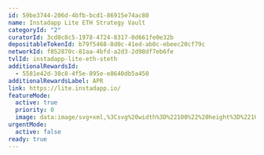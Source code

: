 ```yaml
---
id: 59be3744-206d-4bfb-bcd1-86915e74ac80
name: Instadapp Lite ETH Strategy Vault
categoryId: "2"
curatorId: 3cd8c8c5-1978-4724-8317-0d661fe0e32b
depositableTokenId: b79f5468-8d0c-41ed-ab0c-ebeec20cf79c
networkId: f852870c-81aa-4bfd-a2d3-2d98df7eb6fe
tvlId: instadapp-lite-eth-steth
additionalRewardsId:
  - 5581e42d-38c8-4f5e-895e-e8640db5a450
additionalRewardsLabel: APR
link: https://lite.instadapp.io/
featureMode:
  active: true
  priority: 0
  image: data:image/svg+xml,%3Csvg%20width%3D%22100%22%20height%3D%22100%22%20viewBox%3D%220%200%20100%20100%22%20fill%3D%22none%22%20xmlns%3D%22http%3A%2F%2Fwww.w3.org%2F2000%2Fsvg%22%3E%0A%3Cpath%20d%3D%22M80.895%2048.4123L57.0034%2062.3698C53.3696%2064.4915%2047.4616%2064.4915%2043.8045%2062.3698L19.7554%2048.4123C16.0983%2046.2885%2016.0791%2042.8493%2019.7129%2040.7256L43.6045%2026.768C47.2382%2024.6463%2053.1462%2024.6463%2056.8034%2026.768L80.8524%2040.7256C84.5096%2042.8493%2084.5287%2046.2885%2080.895%2048.4123Z%22%20fill%3D%22url(%23paint0_linear_19396_154981)%22%2F%3E%0A%3Cpath%20d%3D%22M83.5993%2044.7842C83.5972%2044.8308%2083.593%2044.8773%2083.5887%2044.9239C83.5845%2044.9641%2083.5781%2045.0043%2083.5738%2045.0445C83.5674%2045.091%2083.5611%2045.1376%2083.5526%2045.1841C83.5441%2045.2244%2083.5356%2045.2667%2083.5271%2045.3069C83.5164%2045.3513%2083.5058%2045.3979%2083.493%2045.4423C83.4824%2045.4825%2083.4696%2045.5248%2083.4569%2045.565C83.442%2045.6095%2083.4271%2045.6539%2083.4122%2045.7005C83.3974%2045.7407%2083.3825%2045.7809%2083.3676%2045.8211C83.3485%2045.8676%2083.3293%2045.9142%2083.3081%2045.9629C83.2911%2046.0031%2083.2719%2046.0412%2083.2528%2046.0793C83.2294%2046.1258%2083.206%2046.1724%2083.1805%2046.2189C83.1592%2046.257%2083.1401%2046.2951%2083.1167%2046.3311C83.0848%2046.3861%2083.0508%2046.4411%2083.0147%2046.4961C82.9934%2046.53%2082.9721%2046.5638%2082.9488%2046.5956C82.9062%2046.6548%2082.8616%2046.7162%2082.8169%2046.7755C82.7978%2046.8008%2082.7787%2046.8284%2082.7574%2046.8537C82.683%2046.949%2082.6001%2047.0421%2082.515%2047.1352C82.4938%2047.1585%2082.4704%2047.1817%2082.447%2047.205C82.379%2047.2749%2082.3088%2047.3447%2082.2344%2047.4145C82.2004%2047.4463%2082.1685%2047.478%2082.1323%2047.5076C82.0877%2047.5478%2082.0431%2047.5859%2081.9984%2047.624C81.9559%2047.66%2081.9134%2047.696%2081.8708%2047.7298C81.8241%2047.7679%2081.7752%2047.806%2081.7241%2047.8441C81.6795%2047.8779%2081.6327%2047.9139%2081.5859%2047.9478C81.5349%2047.9837%2081.4818%2048.0218%2081.4286%2048.0578C81.3797%2048.0917%2081.3308%2048.1255%2081.2798%2048.1594C81.2245%2048.1954%2081.1671%2048.2313%2081.1097%2048.2652C81.0374%2048.3096%2080.9673%2048.3541%2080.8928%2048.3964L80.8758%2054.2432L80.8928%2048.3985L57.017%2062.2082L56.9809%2091.5707L57.017%2062.2103C56.8767%2062.2907%2056.7342%2062.3669%2056.5875%2062.4431C56.545%2062.4642%2056.5025%2062.4854%2056.4621%2062.5065C56.3473%2062.5637%2056.2325%2062.6166%2056.1156%2062.6695C56.0773%2062.6864%2056.039%2062.7055%2055.9986%2062.7224C55.8455%2062.788%2055.6903%2062.8515%2055.533%2062.9107C55.5054%2062.9213%2055.4777%2062.9298%2055.4501%2062.9403C55.3162%2062.989%2055.1822%2063.0377%2055.044%2063.0821C54.9887%2063.1012%2054.9313%2063.1181%2054.8761%2063.1371C54.8016%2063.1604%2054.7251%2063.1837%2054.6486%2063.207C54.5848%2063.226%2054.521%2063.2451%2054.4551%2063.262C54.3786%2063.2832%2054.2999%2063.3043%2054.2234%2063.3234C54.1574%2063.3403%2054.0937%2063.3572%2054.0278%2063.372C53.9491%2063.3911%2053.8683%2063.4101%2053.7896%2063.4271C53.7237%2063.4419%2053.6599%2063.4567%2053.594%2063.4694C53.5132%2063.4863%2053.4303%2063.5011%2053.3495%2063.518C53.2879%2063.5307%2053.2262%2063.5413%2053.1624%2063.5519C52.9881%2063.5836%2052.8116%2063.6112%2052.6352%2063.6365C52.6097%2063.6408%2052.5841%2063.6429%2052.5608%2063.645C52.4056%2063.6662%2052.2525%2063.6831%2052.0951%2063.7C52.0356%2063.7064%2051.9761%2063.7127%2051.9187%2063.717C51.8188%2063.7254%2051.7188%2063.7339%2051.6168%2063.7424C51.5551%2063.7466%2051.4913%2063.7508%2051.4297%2063.755C51.3255%2063.7614%2051.2192%2063.7656%2051.115%2063.7699C51.0576%2063.772%2050.9981%2063.7762%2050.9407%2063.7762C50.8493%2063.7783%2050.7578%2063.7804%2050.6686%2063.7804C50.6048%2063.7804%2050.541%2063.7826%2050.4772%2063.7826C50.3794%2063.7826%2050.2837%2063.7826%2050.1859%2063.7804C50.1285%2063.7804%2050.0711%2063.7804%2050.0137%2063.7783C49.9244%2063.7762%2049.8351%2063.772%2049.7458%2063.7677C49.6842%2063.7656%2049.6225%2063.7635%2049.5609%2063.7593C49.4652%2063.755%2049.3695%2063.7466%2049.2738%2063.7402C49.2186%2063.736%2049.1633%2063.7339%2049.1101%2063.7297C48.9953%2063.7212%2048.8827%2063.7085%2048.7678%2063.6958C48.7317%2063.6916%2048.6956%2063.6894%2048.6615%2063.6852C48.5127%2063.6683%2048.3639%2063.6492%2048.2151%2063.6281C48.1917%2063.6238%2048.1683%2063.6217%2048.1449%2063.6175C48.0173%2063.5985%2047.8898%2063.5794%2047.7622%2063.5583C47.7091%2063.5498%2047.658%2063.5392%2047.6049%2063.5286C47.5092%2063.5117%2047.4114%2063.4927%2047.3157%2063.4736C47.2647%2063.463%2047.2158%2063.4524%2047.1669%2063.4419C47.0627%2063.4186%2046.9585%2063.3953%2046.8544%2063.372C46.797%2063.3572%2046.7396%2063.3424%2046.68%2063.3276C46.5865%2063.3043%2046.4908%2063.2789%2046.3973%2063.2535C46.3441%2063.2387%2046.291%2063.2239%2046.2378%2063.2091C46.089%2063.1668%2045.9423%2063.1202%2045.7977%2063.0737C45.7722%2063.0652%2045.7446%2063.0567%2045.719%2063.0483C45.5511%2062.9911%2045.3874%2062.9319%2045.2258%2062.8684C45.1918%2062.8557%2045.1578%2062.8409%2045.1237%2062.8282C44.9133%2062.7436%2044.707%2062.6547%2044.5051%2062.5595C44.4859%2062.551%2044.4647%2062.5404%2044.4455%2062.5298C44.235%2062.4283%2044.0309%2062.3224%2043.8332%2062.2082L19.7979%2048.3964C17.9589%2047.3405%2017.0404%2045.9523%2017.0447%2044.5684L17%2076.7834C16.9958%2078.1673%2017.9142%2079.5555%2019.7533%2080.6114L19.7916%2050.1908L19.7533%2080.6136L43.7864%2094.4232C43.9842%2094.5375%2044.1904%2094.6433%2044.3988%2094.7449C44.4179%2094.7555%2044.4391%2094.7639%2044.4583%2094.7745C44.6603%2094.8697%2044.8665%2094.9586%2045.077%2095.0433C45.0961%2095.0496%2045.1131%2095.0602%2045.1301%2095.0665C45.145%2095.0729%2045.162%2095.0771%2045.1769%2095.0835C45.3385%2095.1469%2045.5043%2095.2062%2045.6701%2095.2633C45.6957%2095.2718%2045.7212%2095.2803%2045.7467%2095.2887C45.8913%2095.3374%2046.0401%2095.3818%2046.1889%2095.4263C46.2144%2095.4326%2046.2378%2095.4411%2046.2633%2095.4495C46.291%2095.458%2046.3207%2095.4644%2046.3484%2095.4728C46.4419%2095.4982%2046.5355%2095.5236%2046.6311%2095.5469C46.6885%2095.5617%2046.7459%2095.5765%2046.8033%2095.5892C46.9075%2095.6146%2047.0117%2095.6379%2047.1159%2095.659C47.1563%2095.6675%2047.1945%2095.6781%2047.2328%2095.6865C47.2434%2095.6887%2047.2541%2095.6908%2047.2647%2095.6929C47.3604%2095.7119%2047.4582%2095.731%2047.5539%2095.7479C47.6049%2095.7564%2047.658%2095.767%2047.7091%2095.7775C47.8366%2095.7987%2047.9642%2095.8199%2048.0917%2095.8368C48.113%2095.8389%2048.1343%2095.8431%2048.1555%2095.8474C48.1555%2095.8474%2048.1577%2095.8474%2048.1598%2095.8474C48.3086%2095.8685%2048.4553%2095.8876%2048.6063%2095.9045C48.6424%2095.9087%2048.6785%2095.9109%2048.7126%2095.9151C48.8252%2095.9278%2048.9401%2095.9384%2049.0549%2095.9489C49.057%2095.9489%2049.0612%2095.9489%2049.0634%2095.9489C49.1165%2095.9532%2049.1697%2095.9553%2049.2228%2095.9595C49.3185%2095.9659%2049.412%2095.9743%2049.5077%2095.9786C49.5715%2095.9828%2049.6353%2095.9828%2049.6991%2095.987C49.7862%2095.9913%2049.8734%2095.9955%2049.9606%2095.9976C49.9669%2095.9976%2049.9755%2095.9976%2049.9818%2095.9976C50.0329%2095.9976%2050.0839%2095.9976%2050.1349%2095.9976C50.2306%2095.9976%2050.3284%2095.9997%2050.4241%2095.9997C50.4878%2095.9997%2050.5516%2095.9997%2050.6154%2095.9976C50.7068%2095.9976%2050.7961%2095.9955%2050.8875%2095.9934C50.9045%2095.9934%2050.9216%2095.9934%2050.9386%2095.9934C50.9811%2095.9934%2051.0236%2095.9892%2051.0661%2095.987C51.1703%2095.9828%2051.2745%2095.9786%2051.3787%2095.9722C51.4424%2095.968%2051.5041%2095.9638%2051.5679%2095.9595C51.6678%2095.9532%2051.7677%2095.9447%2051.8677%2095.9341C51.9017%2095.9299%2051.9378%2095.9299%2051.9718%2095.9257C51.9952%2095.9235%2052.0207%2095.9193%2052.0441%2095.9172C52.1993%2095.9003%2052.3545%2095.8833%2052.5097%2095.8622C52.5352%2095.858%2052.5608%2095.8558%2052.5841%2095.8537C52.7606%2095.8283%2052.9371%2095.8008%2053.1114%2095.7691C53.1284%2095.767%2053.1433%2095.7648%2053.1603%2095.7606C53.2071%2095.7521%2053.2517%2095.7416%2053.2985%2095.7331C53.3814%2095.7183%2053.4622%2095.7014%2053.543%2095.6844C53.6089%2095.6717%2053.6748%2095.6569%2053.7407%2095.6421C53.8215%2095.6252%2053.9002%2095.6061%2053.9789%2095.5871C54.0448%2095.5723%2054.1085%2095.5554%2054.1745%2095.5384C54.2531%2095.5194%2054.3297%2095.4982%2054.4062%2095.4771C54.47%2095.4601%2054.5359%2095.4411%2054.5997%2095.422C54.6762%2095.3988%2054.7506%2095.3776%2054.8272%2095.3522C54.859%2095.3416%2054.8931%2095.3332%2054.9271%2095.3226C54.9505%2095.3141%2054.9739%2095.3056%2054.9972%2095.2972C55.1333%2095.2527%2055.2673%2095.2062%2055.4012%2095.1554C55.4288%2095.1448%2055.4586%2095.1364%2055.4862%2095.1258C55.6436%2095.0665%2055.7988%2095.003%2055.9519%2094.9375C55.9922%2094.9205%2056.0305%2094.9015%2056.0709%2094.8845C56.1878%2094.8316%2056.3027%2094.7787%2056.4175%2094.7216C56.46%2094.7004%2056.5025%2094.6793%2056.545%2094.6581C56.6917%2094.5841%2056.8342%2094.5079%2056.9745%2094.4275L80.8524%2080.6178C80.8907%2080.5945%2080.929%2080.5712%2080.9651%2080.5501C81.0013%2080.5289%2081.0332%2080.5078%2081.0672%2080.4866C81.1246%2080.4506%2081.182%2080.4168%2081.2373%2080.3808C81.2883%2080.3469%2081.3372%2080.3131%2081.3861%2080.2792C81.4392%2080.2432%2081.4924%2080.2073%2081.5434%2080.1692C81.5902%2080.1353%2081.637%2080.0993%2081.6816%2080.0655C81.7305%2080.0274%2081.7794%2079.9893%2081.8283%2079.9512C81.873%2079.9152%2081.9155%2079.8814%2081.9559%2079.8454C82.0027%2079.8073%2082.0473%2079.7671%2082.0898%2079.729C82.1068%2079.7121%2082.1281%2079.6973%2082.1451%2079.6804C82.1621%2079.6656%2082.1749%2079.6486%2082.1919%2079.6338C82.2663%2079.564%2082.3364%2079.4941%2082.4045%2079.4243C82.4279%2079.401%2082.4513%2079.3778%2082.4725%2079.3545C82.5576%2079.2614%2082.6384%2079.1683%2082.7149%2079.073C82.7191%2079.0688%2082.7213%2079.0646%2082.7255%2079.0603C82.7425%2079.0392%2082.7574%2079.0159%2082.7744%2078.9947C82.8191%2078.9355%2082.8637%2078.8762%2082.9062%2078.8149C82.9296%2078.781%2082.9509%2078.7493%2082.9721%2078.7154C83.0083%2078.6604%2083.0423%2078.6054%2083.0742%2078.5504C83.0827%2078.5356%2083.0933%2078.5207%2083.1018%2078.5059C83.1146%2078.4826%2083.1252%2078.4615%2083.1358%2078.4382C83.1614%2078.3917%2083.1848%2078.3451%2083.2081%2078.2985C83.2273%2078.2605%2083.2464%2078.2202%2083.2634%2078.1822C83.2847%2078.1356%2083.3038%2078.0891%2083.323%2078.0404C83.3315%2078.0192%2083.3421%2077.9981%2083.3506%2077.9769C83.357%2077.9579%2083.3633%2077.9388%2083.3697%2077.9198C83.3867%2077.8753%2083.3995%2077.8309%2083.4144%2077.7843C83.4271%2077.7441%2083.4399%2077.7018%2083.4505%2077.6616C83.4633%2077.6172%2083.4739%2077.5706%2083.4845%2077.5262C83.4909%2077.5008%2083.4973%2077.4775%2083.5015%2077.4521C83.5058%2077.4352%2083.5058%2077.4182%2083.51%2077.4034C83.5185%2077.3569%2083.5249%2077.3103%2083.5313%2077.2638C83.5377%2077.2236%2083.5419%2077.1834%2083.5462%2077.141C83.5504%2077.0945%2083.5547%2077.0479%2083.5568%2077.0014C83.5568%2076.9739%2083.5611%2076.9464%2083.5632%2076.9188C83.5632%2076.8913%2083.5632%2076.8638%2083.5632%2076.8363L83.6078%2044.6213C83.6078%2044.6763%2083.6036%2044.7292%2083.6015%2044.7842H83.5993Z%22%20fill%3D%22url(%23paint1_linear_19396_154981)%22%2F%3E%0A%3Cellipse%20cx%3D%2249.8824%22%20cy%3D%2225.1765%22%20rx%3D%2232.8824%22%20ry%3D%2215.1765%22%20fill%3D%22url(%23paint2_radial_19396_154981)%22%2F%3E%0A%3Cellipse%20cx%3D%2249.8824%22%20cy%3D%2236.1374%22%20rx%3D%2232.8824%22%20ry%3D%2215.1765%22%20fill%3D%22url(%23paint3_radial_19396_154981)%22%2F%3E%0A%3Cpath%20d%3D%22M59.2728%2016.1107C60.1761%2016.6362%2060.1863%2017.5542%2059.1669%2018.1497L29.5332%2035.4844C28.5139%2036.0813%2026.9406%2036.0784%2026.0373%2035.553C25.798%2035.4143%2025.6052%2035.2377%2025.4834%2035.0275C22.4036%2029.7514%2024.4684%2023.6754%2031.6821%2019.456C38.8944%2015.2365%2049.3113%2014.012%2058.3709%2015.7897C58.7319%2015.8612%2059.0335%2015.9721%2059.2728%2016.1107Z%22%20fill%3D%22url(%23paint4_linear_19396_154981)%22%2F%3E%0A%3Cpath%20fill-rule%3D%22evenodd%22%20clip-rule%3D%22evenodd%22%20d%3D%22M59.9328%2017.1816C59.9336%2017.1728%2059.9344%2017.1641%2059.9354%2017.1556H59.9311C59.9318%2017.149%2059.9326%2017.1425%2059.9334%2017.1359C59.9358%2017.1167%2059.9382%2017.0974%2059.9383%2017.0781L59.8383%2052.7693V52.7912C59.8383%2052.8015%2059.8368%2052.8123%2059.8352%2052.8233C59.8342%2052.831%2059.8331%2052.8388%2059.8325%2052.8466C59.8315%2052.8552%2059.8307%2052.8637%2059.8298%2052.8724C59.8282%2052.8887%2059.8266%2052.9053%2059.8238%2052.9225V52.9356C59.8216%2052.9451%2059.8187%2052.9543%2059.8158%2052.9634C59.8129%2052.9725%2059.81%2052.9816%2059.8078%2052.9911C59.8006%2053.0159%2059.7948%2053.0422%2059.7861%2053.067C59.7846%2053.0728%2059.7832%2053.0772%2059.7817%2053.0816C59.7781%2053.0916%2059.7728%2053.1023%2059.7675%2053.1127C59.7644%2053.119%2059.7612%2053.1252%2059.7585%2053.1312C59.7567%2053.1353%2059.755%2053.1393%2059.7532%2053.1434C59.7433%2053.166%2059.7331%2053.1893%2059.7208%2053.2115C59.7179%2053.2154%2059.7163%2053.2193%2059.7147%2053.2232C59.7139%2053.2251%2059.7131%2053.2271%2059.7121%2053.229C59.7073%2053.2378%2059.7012%2053.2465%2059.6951%2053.2553C59.692%2053.2597%2059.6889%2053.264%2059.686%2053.2684C59.6672%2053.2991%2059.6469%2053.3312%2059.6237%2053.3618C59.6208%2053.3662%2059.6182%2053.3702%2059.6157%2053.3742C59.6132%2053.3782%2059.6106%2053.3823%2059.6077%2053.3866C59.5994%2053.3979%2059.5903%2053.4087%2059.581%2053.4196C59.5708%2053.4314%2059.5603%2053.4431%2059.5497%2053.4552C59.5454%2053.4611%2059.541%2053.4655%2059.5367%2053.4713C59.5077%2053.5034%2059.4772%2053.534%2059.4439%2053.5647C59.441%2053.5676%2059.4377%2053.5702%2059.4345%2053.5727C59.4312%2053.5753%2059.4279%2053.5778%2059.425%2053.5808C59.3989%2053.6041%2059.3699%2053.6275%2059.3409%2053.6508C59.3163%2053.6712%2059.2931%2053.6902%2059.267%2053.7092C59.2351%2053.7311%2059.2003%2053.7544%2059.1655%2053.7763C59.1511%2053.7854%2059.1378%2053.7945%2059.1242%2053.8035C59.1159%2053.8091%2059.1076%2053.8146%2059.0988%2053.8201C59.0891%2053.8271%2059.078%2053.8328%2059.0669%2053.8396L59.0669%2053.8415L29.4317%2071.1762C29.3505%2071.2229%2029.265%2071.2667%2029.1765%2071.3061C29.1519%2071.3178%2029.1287%2071.328%2029.104%2071.3382C29.0286%2071.3703%2028.9518%2071.3995%2028.8735%2071.4258L28.8387%2071.4389C28.8365%2071.4397%2028.834%2071.4404%2028.8314%2071.4411C28.8289%2071.4418%2028.8264%2071.4426%2028.8242%2071.4433C28.7787%2071.4586%2028.7332%2071.471%2028.687%2071.4836C28.6757%2071.4867%2028.6644%2071.4898%2028.6531%2071.4929C28.6429%2071.4957%2028.633%2071.4984%2028.6232%2071.5011C28.612%2071.5042%2028.6008%2071.5073%2028.5893%2071.5104C28.511%2071.5309%2028.4298%2071.5484%2028.3486%2071.563H28.3442C28.3399%2071.5659%2028.3341%2071.5659%2028.3283%2071.5659C28.2369%2071.582%2028.1441%2071.5951%2028.0513%2071.6053C28.046%2071.6059%2028.0409%2071.607%2028.0359%2071.6081C28.0286%2071.6096%2028.0214%2071.6111%2028.0136%2071.6111C28.0011%2071.6131%2027.9885%2071.6137%2027.976%2071.6144C27.9697%2071.6147%2027.9634%2071.615%2027.9571%2071.6155C27.902%2071.6214%2027.8483%2071.6243%2027.7932%2071.6272C27.7863%2071.6277%2027.7795%2071.6284%2027.7727%2071.629C27.7598%2071.6303%2027.7471%2071.6316%2027.7338%2071.6316H27.6903H27.5511H27.4786C27.4728%2071.6316%2027.4666%2071.6312%2027.4605%2071.6308C27.4543%2071.6305%2027.4481%2071.6301%2027.4423%2071.6301C27.4029%2071.6288%2027.3648%2071.6261%2027.3255%2071.6234L27.3176%2071.6228C27.3088%2071.6223%2027.2998%2071.622%2027.2908%2071.6217C27.2731%2071.621%2027.2552%2071.6204%2027.2379%2071.6184C27.233%2071.6184%2027.2281%2071.6178%2027.223%2071.6171C27.2176%2071.6163%2027.212%2071.6155%2027.206%2071.6155C27.1778%2071.6135%2027.1495%2071.6101%2027.1218%2071.6067C27.1096%2071.6052%2027.0976%2071.6037%2027.0856%2071.6024C27.0765%2071.6014%2027.0673%2071.6006%2027.0581%2071.5998C27.0397%2071.5982%2027.0214%2071.5966%2027.003%2071.5936C26.9964%2071.5936%2026.9905%2071.5924%2026.9843%2071.5912C26.981%2071.5905%2026.9776%2071.5898%2026.974%2071.5893C26.945%2071.5854%2026.9173%2071.5802%2026.8896%2071.575C26.8757%2071.5724%2026.8619%2071.5698%2026.8478%2071.5674C26.8348%2071.5644%2026.8214%2071.5622%2026.808%2071.5601C26.7945%2071.5579%2026.7811%2071.5557%2026.7681%2071.5528C26.7645%2071.552%2026.7608%2071.5509%2026.7572%2071.5498C26.7536%2071.5488%2026.75%2071.5477%2026.7463%2071.5469C26.6898%2071.5338%2026.6361%2071.5207%2026.5825%2071.5061C26.5731%2071.5031%2026.5633%2071.5009%2026.5535%2071.4988C26.5437%2071.4966%2026.5339%2071.4944%2026.5245%2071.4915C26.5237%2071.4911%2026.523%2071.4907%2026.5224%2071.4903C26.5207%2071.4893%2026.5194%2071.4885%2026.5172%2071.4885C26.4331%2071.4637%2026.3519%2071.436%2026.2736%2071.4054C26.27%2071.4039%2026.2664%2071.4028%2026.2628%2071.4017C26.2591%2071.4006%2026.2555%2071.3995%2026.2519%2071.3981C26.2367%2071.3915%2026.2215%2071.3846%2026.2063%2071.3777C26.191%2071.3707%2026.1758%2071.3638%2026.1605%2071.3572C26.1511%2071.3528%2026.1413%2071.3484%2026.1315%2071.3441C26.1217%2071.3397%2026.112%2071.3353%2026.1025%2071.3309C26.0445%2071.3046%2025.9894%2071.2755%2025.9358%2071.2448C25.6965%2071.1062%2025.5051%2070.9296%2025.3819%2070.7194C24.4553%2069.1329%2023.9957%2067.4734%2024%2065.8139L24.1001%2030.1215C24.0957%2031.7809%2024.5568%2033.4404%2025.4834%2035.0269C25.6052%2035.2371%2025.798%2035.4137%2026.0373%2035.5523C26.0909%2035.583%2026.146%2035.6107%2026.204%2035.6384C26.2135%2035.6428%2026.2232%2035.6468%2026.233%2035.6508C26.2428%2035.6549%2026.2526%2035.6589%2026.262%2035.6632C26.2983%2035.6808%2026.336%2035.6968%2026.3751%2035.7114C26.4534%2035.7421%2026.5346%2035.7698%2026.6187%2035.7946C26.6296%2035.7975%2026.6405%2035.8001%2026.6514%2035.8026C26.6622%2035.8052%2026.6731%2035.8077%2026.684%2035.8107C26.7376%2035.8253%2026.7927%2035.8398%2026.8478%2035.8515C26.877%2035.8579%2026.9072%2035.8632%2026.9366%2035.8683C26.9408%2035.869%2026.9451%2035.8698%2026.9493%2035.8705C26.9634%2035.8729%2026.9774%2035.8755%2026.9914%2035.8781C27.0194%2035.8833%2027.0475%2035.8885%2027.0755%2035.8924C27.1082%2035.8977%2027.1422%2035.9017%2027.1751%2035.9057L27.1857%2035.907C27.2248%2035.9114%2027.2654%2035.9157%2027.306%2035.9201C27.3247%2035.9216%2027.3437%2035.9227%2027.3629%2035.9239C27.3811%2035.9249%2027.3994%2035.926%2027.4177%2035.9274C27.4272%2035.9281%2027.4368%2035.9289%2027.4465%2035.9296C27.478%2035.9322%2027.5102%2035.9347%2027.5424%2035.9347C27.5786%2035.9362%2027.6148%2035.9362%2027.651%2035.9362H27.6511H27.7903L27.8933%2035.9318C27.9469%2035.9303%2028.002%2035.926%2028.0557%2035.9216L28.1499%2035.9128C28.2442%2035.9026%2028.337%2035.8895%2028.4283%2035.8734C28.4356%2035.872%2028.4428%2035.8705%2028.4486%2035.8705C28.5313%2035.8544%2028.611%2035.8384%2028.6908%2035.818C28.7047%2035.8152%2028.718%2035.8112%2028.7315%2035.8071C28.7391%2035.8048%2028.7467%2035.8025%2028.7546%2035.8004C28.7647%2035.7976%2028.7749%2035.7947%2028.785%2035.7918C28.8318%2035.7786%2028.8792%2035.7652%2028.9257%2035.7508C28.9416%2035.745%2028.9576%2035.7391%2028.975%2035.7333C29.0533%2035.707%2029.1301%2035.6778%2029.2055%2035.6457C29.2214%2035.6391%2029.2374%2035.6319%2029.2529%2035.6249C29.2614%2035.6211%2029.2698%2035.6172%2029.278%2035.6136C29.365%2035.5742%2029.452%2035.5319%2029.5332%2035.4837L59.1655%2018.1499L59.1655%2018.1481C59.1921%2018.1331%2059.2155%2018.1173%2059.2393%2018.1013C59.248%2018.0955%2059.2566%2018.0897%2059.2655%2018.0838C59.3003%2018.062%2059.3351%2018.0401%2059.367%2018.0167C59.3825%2018.0055%2059.3969%2017.9938%2059.4112%2017.9821C59.4211%2017.9741%2059.4309%2017.9661%2059.441%2017.9583L59.4411%2017.9582C59.47%2017.9349%2059.499%2017.9116%2059.5251%2017.8883C59.5657%2017.8518%2059.6034%2017.8153%2059.6367%2017.7788C59.6389%2017.7759%2059.6411%2017.7733%2059.6433%2017.7708C59.6454%2017.7682%2059.6476%2017.7657%2059.6498%2017.7628C59.6773%2017.7321%2059.702%2017.7015%2059.7252%2017.6693C59.7484%2017.6387%2059.7687%2017.608%2059.7875%2017.5759C59.7914%2017.5696%2059.7954%2017.5633%2059.7995%2017.557C59.8075%2017.5443%2059.8156%2017.5317%2059.8223%2017.519C59.8368%2017.4927%2059.8484%2017.4665%2059.86%2017.4387C59.8617%2017.4352%2059.8633%2017.4317%2059.8649%2017.4283C59.8734%2017.4102%2059.8815%2017.3929%2059.8876%2017.3745C59.8932%2017.3586%2059.8976%2017.3421%2059.9019%2017.3257C59.9043%2017.3166%2059.9067%2017.3075%2059.9093%2017.2986C59.911%2017.2922%2059.9129%2017.2856%2059.9147%2017.279C59.9192%2017.2631%2059.9237%2017.2469%2059.9267%2017.2315C59.9296%2017.2152%2059.9312%2017.1983%2059.9328%2017.1816Z%22%20fill%3D%22url(%23paint5_radial_19396_154981)%22%2F%3E%0A%3Cpath%20fill-rule%3D%22evenodd%22%20clip-rule%3D%22evenodd%22%20d%3D%22M59.9328%2017.1816C59.9336%2017.1728%2059.9344%2017.1641%2059.9354%2017.1556H59.9311C59.9318%2017.149%2059.9326%2017.1425%2059.9334%2017.1359C59.9358%2017.1167%2059.9382%2017.0974%2059.9383%2017.0781L59.8383%2052.7693V52.7912C59.8383%2052.8015%2059.8368%2052.8123%2059.8352%2052.8233C59.8342%2052.831%2059.8331%2052.8388%2059.8325%2052.8466C59.8315%2052.8552%2059.8307%2052.8637%2059.8298%2052.8724C59.8282%2052.8887%2059.8266%2052.9053%2059.8238%2052.9225V52.9356C59.8216%2052.9451%2059.8187%2052.9543%2059.8158%2052.9634C59.8129%2052.9725%2059.81%2052.9816%2059.8078%2052.9911C59.8006%2053.0159%2059.7948%2053.0422%2059.7861%2053.067C59.7846%2053.0728%2059.7832%2053.0772%2059.7817%2053.0816C59.7781%2053.0916%2059.7728%2053.1023%2059.7675%2053.1127C59.7644%2053.119%2059.7612%2053.1252%2059.7585%2053.1312C59.7567%2053.1353%2059.755%2053.1393%2059.7532%2053.1434C59.7433%2053.166%2059.7331%2053.1893%2059.7208%2053.2115C59.7179%2053.2154%2059.7163%2053.2193%2059.7147%2053.2232C59.7139%2053.2251%2059.7131%2053.2271%2059.7121%2053.229C59.7073%2053.2378%2059.7012%2053.2465%2059.6951%2053.2553C59.692%2053.2597%2059.6889%2053.264%2059.686%2053.2684C59.6672%2053.2991%2059.6469%2053.3312%2059.6237%2053.3618C59.6208%2053.3662%2059.6182%2053.3702%2059.6157%2053.3742C59.6132%2053.3782%2059.6106%2053.3823%2059.6077%2053.3866C59.5994%2053.3979%2059.5903%2053.4087%2059.581%2053.4196C59.5708%2053.4314%2059.5603%2053.4431%2059.5497%2053.4552C59.5454%2053.4611%2059.541%2053.4655%2059.5367%2053.4713C59.5077%2053.5034%2059.4772%2053.534%2059.4439%2053.5647C59.441%2053.5676%2059.4377%2053.5702%2059.4345%2053.5727C59.4312%2053.5753%2059.4279%2053.5778%2059.425%2053.5808C59.3989%2053.6041%2059.3699%2053.6275%2059.3409%2053.6508C59.3163%2053.6712%2059.2931%2053.6902%2059.267%2053.7092C59.2351%2053.7311%2059.2003%2053.7544%2059.1655%2053.7763C59.1511%2053.7854%2059.1378%2053.7945%2059.1242%2053.8035C59.1159%2053.8091%2059.1076%2053.8146%2059.0988%2053.8201C59.0891%2053.8271%2059.078%2053.8328%2059.0669%2053.8396L59.0669%2053.8415L29.4317%2071.1762C29.3505%2071.2229%2029.265%2071.2667%2029.1765%2071.3061C29.1519%2071.3178%2029.1287%2071.328%2029.104%2071.3382C29.0286%2071.3703%2028.9518%2071.3995%2028.8735%2071.4258L28.8387%2071.4389C28.8365%2071.4397%2028.834%2071.4404%2028.8314%2071.4411C28.8289%2071.4418%2028.8264%2071.4426%2028.8242%2071.4433C28.7787%2071.4586%2028.7332%2071.471%2028.687%2071.4836C28.6757%2071.4867%2028.6644%2071.4898%2028.6531%2071.4929C28.6429%2071.4957%2028.633%2071.4984%2028.6232%2071.5011C28.612%2071.5042%2028.6008%2071.5073%2028.5893%2071.5104C28.511%2071.5309%2028.4298%2071.5484%2028.3486%2071.563H28.3442C28.3399%2071.5659%2028.3341%2071.5659%2028.3283%2071.5659C28.2369%2071.582%2028.1441%2071.5951%2028.0513%2071.6053C28.046%2071.6059%2028.0409%2071.607%2028.0359%2071.6081C28.0286%2071.6096%2028.0214%2071.6111%2028.0136%2071.6111C28.0011%2071.6131%2027.9885%2071.6137%2027.976%2071.6144C27.9697%2071.6147%2027.9634%2071.615%2027.9571%2071.6155C27.902%2071.6214%2027.8483%2071.6243%2027.7932%2071.6272C27.7863%2071.6277%2027.7795%2071.6284%2027.7727%2071.629C27.7598%2071.6303%2027.7471%2071.6316%2027.7338%2071.6316H27.6903H27.5511H27.4786C27.4728%2071.6316%2027.4666%2071.6312%2027.4605%2071.6308C27.4543%2071.6305%2027.4481%2071.6301%2027.4423%2071.6301C27.4029%2071.6288%2027.3648%2071.6261%2027.3255%2071.6234L27.3176%2071.6228C27.3088%2071.6223%2027.2998%2071.622%2027.2908%2071.6217C27.2731%2071.621%2027.2552%2071.6204%2027.2379%2071.6184C27.233%2071.6184%2027.2281%2071.6178%2027.223%2071.6171C27.2176%2071.6163%2027.212%2071.6155%2027.206%2071.6155C27.1778%2071.6135%2027.1495%2071.6101%2027.1218%2071.6067C27.1096%2071.6052%2027.0976%2071.6037%2027.0856%2071.6024C27.0765%2071.6014%2027.0673%2071.6006%2027.0581%2071.5998C27.0397%2071.5982%2027.0214%2071.5966%2027.003%2071.5936C26.9964%2071.5936%2026.9905%2071.5924%2026.9843%2071.5912C26.981%2071.5905%2026.9776%2071.5898%2026.974%2071.5893C26.945%2071.5854%2026.9173%2071.5802%2026.8896%2071.575C26.8757%2071.5724%2026.8619%2071.5698%2026.8478%2071.5674C26.8348%2071.5644%2026.8214%2071.5622%2026.808%2071.5601C26.7945%2071.5579%2026.7811%2071.5557%2026.7681%2071.5528C26.7645%2071.552%2026.7608%2071.5509%2026.7572%2071.5498C26.7536%2071.5488%2026.75%2071.5477%2026.7463%2071.5469C26.6898%2071.5338%2026.6361%2071.5207%2026.5825%2071.5061C26.5731%2071.5031%2026.5633%2071.5009%2026.5535%2071.4988C26.5437%2071.4966%2026.5339%2071.4944%2026.5245%2071.4915C26.5237%2071.4911%2026.523%2071.4907%2026.5224%2071.4903C26.5207%2071.4893%2026.5194%2071.4885%2026.5172%2071.4885C26.4331%2071.4637%2026.3519%2071.436%2026.2736%2071.4054C26.27%2071.4039%2026.2664%2071.4028%2026.2628%2071.4017C26.2591%2071.4006%2026.2555%2071.3995%2026.2519%2071.3981C26.2367%2071.3915%2026.2215%2071.3846%2026.2063%2071.3777C26.191%2071.3707%2026.1758%2071.3638%2026.1605%2071.3572C26.1511%2071.3528%2026.1413%2071.3484%2026.1315%2071.3441C26.1217%2071.3397%2026.112%2071.3353%2026.1025%2071.3309C26.0445%2071.3046%2025.9894%2071.2755%2025.9358%2071.2448C25.6965%2071.1062%2025.5051%2070.9296%2025.3819%2070.7194C24.4553%2069.1329%2023.9957%2067.4734%2024%2065.8139L24.1001%2030.1215C24.0957%2031.7809%2024.5568%2033.4404%2025.4834%2035.0269C25.6052%2035.2371%2025.798%2035.4137%2026.0373%2035.5523C26.0909%2035.583%2026.146%2035.6107%2026.204%2035.6384C26.2135%2035.6428%2026.2232%2035.6468%2026.233%2035.6508C26.2428%2035.6549%2026.2526%2035.6589%2026.262%2035.6632C26.2983%2035.6808%2026.336%2035.6968%2026.3751%2035.7114C26.4534%2035.7421%2026.5346%2035.7698%2026.6187%2035.7946C26.6296%2035.7975%2026.6405%2035.8001%2026.6514%2035.8026C26.6622%2035.8052%2026.6731%2035.8077%2026.684%2035.8107C26.7376%2035.8253%2026.7927%2035.8398%2026.8478%2035.8515C26.877%2035.8579%2026.9072%2035.8632%2026.9366%2035.8683C26.9408%2035.869%2026.9451%2035.8698%2026.9493%2035.8705C26.9634%2035.8729%2026.9774%2035.8755%2026.9914%2035.8781C27.0194%2035.8833%2027.0475%2035.8885%2027.0755%2035.8924C27.1082%2035.8977%2027.1422%2035.9017%2027.1751%2035.9057L27.1857%2035.907C27.2248%2035.9114%2027.2654%2035.9157%2027.306%2035.9201C27.3247%2035.9216%2027.3437%2035.9227%2027.3629%2035.9239C27.3811%2035.9249%2027.3994%2035.926%2027.4177%2035.9274C27.4272%2035.9281%2027.4368%2035.9289%2027.4465%2035.9296C27.478%2035.9322%2027.5102%2035.9347%2027.5424%2035.9347C27.5786%2035.9362%2027.6148%2035.9362%2027.651%2035.9362H27.6511H27.7903L27.8933%2035.9318C27.9469%2035.9303%2028.002%2035.926%2028.0557%2035.9216L28.1499%2035.9128C28.2442%2035.9026%2028.337%2035.8895%2028.4283%2035.8734C28.4356%2035.872%2028.4428%2035.8705%2028.4486%2035.8705C28.5313%2035.8544%2028.611%2035.8384%2028.6908%2035.818C28.7047%2035.8152%2028.718%2035.8112%2028.7315%2035.8071C28.7391%2035.8048%2028.7467%2035.8025%2028.7546%2035.8004C28.7647%2035.7976%2028.7749%2035.7947%2028.785%2035.7918C28.8318%2035.7786%2028.8792%2035.7652%2028.9257%2035.7508C28.9416%2035.745%2028.9576%2035.7391%2028.975%2035.7333C29.0533%2035.707%2029.1301%2035.6778%2029.2055%2035.6457C29.2214%2035.6391%2029.2374%2035.6319%2029.2529%2035.6249C29.2614%2035.6211%2029.2698%2035.6172%2029.278%2035.6136C29.365%2035.5742%2029.452%2035.5319%2029.5332%2035.4837L59.1655%2018.1499L59.1655%2018.1481C59.1921%2018.1331%2059.2155%2018.1173%2059.2393%2018.1013C59.248%2018.0955%2059.2566%2018.0897%2059.2655%2018.0838C59.3003%2018.062%2059.3351%2018.0401%2059.367%2018.0167C59.3825%2018.0055%2059.3969%2017.9938%2059.4112%2017.9821C59.4211%2017.9741%2059.4309%2017.9661%2059.441%2017.9583L59.4411%2017.9582C59.47%2017.9349%2059.499%2017.9116%2059.5251%2017.8883C59.5657%2017.8518%2059.6034%2017.8153%2059.6367%2017.7788C59.6389%2017.7759%2059.6411%2017.7733%2059.6433%2017.7708C59.6454%2017.7682%2059.6476%2017.7657%2059.6498%2017.7628C59.6773%2017.7321%2059.702%2017.7015%2059.7252%2017.6693C59.7484%2017.6387%2059.7687%2017.608%2059.7875%2017.5759C59.7914%2017.5696%2059.7954%2017.5633%2059.7995%2017.557C59.8075%2017.5443%2059.8156%2017.5317%2059.8223%2017.519C59.8368%2017.4927%2059.8484%2017.4665%2059.86%2017.4387C59.8617%2017.4352%2059.8633%2017.4317%2059.8649%2017.4283C59.8734%2017.4102%2059.8815%2017.3929%2059.8876%2017.3745C59.8932%2017.3586%2059.8976%2017.3421%2059.9019%2017.3257C59.9043%2017.3166%2059.9067%2017.3075%2059.9093%2017.2986C59.911%2017.2922%2059.9129%2017.2856%2059.9147%2017.279C59.9192%2017.2631%2059.9237%2017.2469%2059.9267%2017.2315C59.9296%2017.2152%2059.9312%2017.1983%2059.9328%2017.1816Z%22%20fill%3D%22url(%23paint6_radial_19396_154981)%22%2F%3E%0A%3Cpath%20fill-rule%3D%22evenodd%22%20clip-rule%3D%22evenodd%22%20d%3D%22M59.9328%2017.1816C59.9336%2017.1728%2059.9344%2017.1641%2059.9354%2017.1556H59.9311C59.9318%2017.149%2059.9326%2017.1425%2059.9334%2017.1359C59.9358%2017.1167%2059.9382%2017.0974%2059.9383%2017.0781L59.8383%2052.7693V52.7912C59.8383%2052.8015%2059.8368%2052.8123%2059.8352%2052.8233C59.8342%2052.831%2059.8331%2052.8388%2059.8325%2052.8466C59.8315%2052.8552%2059.8307%2052.8637%2059.8298%2052.8724C59.8282%2052.8887%2059.8266%2052.9053%2059.8238%2052.9225V52.9356C59.8216%2052.9451%2059.8187%2052.9543%2059.8158%2052.9634C59.8129%2052.9725%2059.81%2052.9816%2059.8078%2052.9911C59.8006%2053.0159%2059.7948%2053.0422%2059.7861%2053.067C59.7846%2053.0728%2059.7832%2053.0772%2059.7817%2053.0816C59.7781%2053.0916%2059.7728%2053.1023%2059.7675%2053.1127C59.7644%2053.119%2059.7612%2053.1252%2059.7585%2053.1312C59.7567%2053.1353%2059.755%2053.1393%2059.7532%2053.1434C59.7433%2053.166%2059.7331%2053.1893%2059.7208%2053.2115C59.7179%2053.2154%2059.7163%2053.2193%2059.7147%2053.2232C59.7139%2053.2251%2059.7131%2053.2271%2059.7121%2053.229C59.7073%2053.2378%2059.7012%2053.2465%2059.6951%2053.2553C59.692%2053.2597%2059.6889%2053.264%2059.686%2053.2684C59.6672%2053.2991%2059.6469%2053.3312%2059.6237%2053.3618C59.6208%2053.3662%2059.6182%2053.3702%2059.6157%2053.3742C59.6132%2053.3782%2059.6106%2053.3823%2059.6077%2053.3866C59.5994%2053.3979%2059.5903%2053.4087%2059.581%2053.4196C59.5708%2053.4314%2059.5603%2053.4431%2059.5497%2053.4552C59.5454%2053.4611%2059.541%2053.4655%2059.5367%2053.4713C59.5077%2053.5034%2059.4772%2053.534%2059.4439%2053.5647C59.441%2053.5676%2059.4377%2053.5702%2059.4345%2053.5727C59.4312%2053.5753%2059.4279%2053.5778%2059.425%2053.5808C59.3989%2053.6041%2059.3699%2053.6275%2059.3409%2053.6508C59.3163%2053.6712%2059.2931%2053.6902%2059.267%2053.7092C59.2351%2053.7311%2059.2003%2053.7544%2059.1655%2053.7763C59.1511%2053.7854%2059.1378%2053.7945%2059.1242%2053.8035C59.1159%2053.8091%2059.1076%2053.8146%2059.0988%2053.8201C59.0891%2053.8271%2059.078%2053.8328%2059.0669%2053.8396L59.0669%2053.8415L29.4317%2071.1762C29.3505%2071.2229%2029.265%2071.2667%2029.1765%2071.3061C29.1519%2071.3178%2029.1287%2071.328%2029.104%2071.3382C29.0286%2071.3703%2028.9518%2071.3995%2028.8735%2071.4258L28.8387%2071.4389C28.8365%2071.4397%2028.834%2071.4404%2028.8314%2071.4411C28.8289%2071.4418%2028.8264%2071.4426%2028.8242%2071.4433C28.7787%2071.4586%2028.7332%2071.471%2028.687%2071.4836C28.6757%2071.4867%2028.6644%2071.4898%2028.6531%2071.4929C28.6429%2071.4957%2028.633%2071.4984%2028.6232%2071.5011C28.612%2071.5042%2028.6008%2071.5073%2028.5893%2071.5104C28.511%2071.5309%2028.4298%2071.5484%2028.3486%2071.563H28.3442C28.3399%2071.5659%2028.3341%2071.5659%2028.3283%2071.5659C28.2369%2071.582%2028.1441%2071.5951%2028.0513%2071.6053C28.046%2071.6059%2028.0409%2071.607%2028.0359%2071.6081C28.0286%2071.6096%2028.0214%2071.6111%2028.0136%2071.6111C28.0011%2071.6131%2027.9885%2071.6137%2027.976%2071.6144C27.9697%2071.6147%2027.9634%2071.615%2027.9571%2071.6155C27.902%2071.6214%2027.8483%2071.6243%2027.7932%2071.6272C27.7863%2071.6277%2027.7795%2071.6284%2027.7727%2071.629C27.7598%2071.6303%2027.7471%2071.6316%2027.7338%2071.6316H27.6903H27.5511H27.4786C27.4728%2071.6316%2027.4666%2071.6312%2027.4605%2071.6308C27.4543%2071.6305%2027.4481%2071.6301%2027.4423%2071.6301C27.4029%2071.6288%2027.3648%2071.6261%2027.3255%2071.6234L27.3176%2071.6228C27.3088%2071.6223%2027.2998%2071.622%2027.2908%2071.6217C27.2731%2071.621%2027.2552%2071.6204%2027.2379%2071.6184C27.233%2071.6184%2027.2281%2071.6178%2027.223%2071.6171C27.2176%2071.6163%2027.212%2071.6155%2027.206%2071.6155C27.1778%2071.6135%2027.1495%2071.6101%2027.1218%2071.6067C27.1096%2071.6052%2027.0976%2071.6037%2027.0856%2071.6024C27.0765%2071.6014%2027.0673%2071.6006%2027.0581%2071.5998C27.0397%2071.5982%2027.0214%2071.5966%2027.003%2071.5936C26.9964%2071.5936%2026.9905%2071.5924%2026.9843%2071.5912C26.981%2071.5905%2026.9776%2071.5898%2026.974%2071.5893C26.945%2071.5854%2026.9173%2071.5802%2026.8896%2071.575C26.8757%2071.5724%2026.8619%2071.5698%2026.8478%2071.5674C26.8348%2071.5644%2026.8214%2071.5622%2026.808%2071.5601C26.7945%2071.5579%2026.7811%2071.5557%2026.7681%2071.5528C26.7645%2071.552%2026.7608%2071.5509%2026.7572%2071.5498C26.7536%2071.5488%2026.75%2071.5477%2026.7463%2071.5469C26.6898%2071.5338%2026.6361%2071.5207%2026.5825%2071.5061C26.5731%2071.5031%2026.5633%2071.5009%2026.5535%2071.4988C26.5437%2071.4966%2026.5339%2071.4944%2026.5245%2071.4915C26.5237%2071.4911%2026.523%2071.4907%2026.5224%2071.4903C26.5207%2071.4893%2026.5194%2071.4885%2026.5172%2071.4885C26.4331%2071.4637%2026.3519%2071.436%2026.2736%2071.4054C26.27%2071.4039%2026.2664%2071.4028%2026.2628%2071.4017C26.2591%2071.4006%2026.2555%2071.3995%2026.2519%2071.3981C26.2367%2071.3915%2026.2215%2071.3846%2026.2063%2071.3777C26.191%2071.3707%2026.1758%2071.3638%2026.1605%2071.3572C26.1511%2071.3528%2026.1413%2071.3484%2026.1315%2071.3441C26.1217%2071.3397%2026.112%2071.3353%2026.1025%2071.3309C26.0445%2071.3046%2025.9894%2071.2755%2025.9358%2071.2448C25.6965%2071.1062%2025.5051%2070.9296%2025.3819%2070.7194C24.4553%2069.1329%2023.9957%2067.4734%2024%2065.8139L24.1001%2030.1215C24.0957%2031.7809%2024.5568%2033.4404%2025.4834%2035.0269C25.6052%2035.2371%2025.798%2035.4137%2026.0373%2035.5523C26.0909%2035.583%2026.146%2035.6107%2026.204%2035.6384C26.2135%2035.6428%2026.2232%2035.6468%2026.233%2035.6508C26.2428%2035.6549%2026.2526%2035.6589%2026.262%2035.6632C26.2983%2035.6808%2026.336%2035.6968%2026.3751%2035.7114C26.4534%2035.7421%2026.5346%2035.7698%2026.6187%2035.7946C26.6296%2035.7975%2026.6405%2035.8001%2026.6514%2035.8026C26.6622%2035.8052%2026.6731%2035.8077%2026.684%2035.8107C26.7376%2035.8253%2026.7927%2035.8398%2026.8478%2035.8515C26.877%2035.8579%2026.9072%2035.8632%2026.9366%2035.8683C26.9408%2035.869%2026.9451%2035.8698%2026.9493%2035.8705C26.9634%2035.8729%2026.9774%2035.8755%2026.9914%2035.8781C27.0194%2035.8833%2027.0475%2035.8885%2027.0755%2035.8924C27.1082%2035.8977%2027.1422%2035.9017%2027.1751%2035.9057L27.1857%2035.907C27.2248%2035.9114%2027.2654%2035.9157%2027.306%2035.9201C27.3247%2035.9216%2027.3437%2035.9227%2027.3629%2035.9239C27.3811%2035.9249%2027.3994%2035.926%2027.4177%2035.9274C27.4272%2035.9281%2027.4368%2035.9289%2027.4465%2035.9296C27.478%2035.9322%2027.5102%2035.9347%2027.5424%2035.9347C27.5786%2035.9362%2027.6148%2035.9362%2027.651%2035.9362H27.6511H27.7903L27.8933%2035.9318C27.9469%2035.9303%2028.002%2035.926%2028.0557%2035.9216L28.1499%2035.9128C28.2442%2035.9026%2028.337%2035.8895%2028.4283%2035.8734C28.4356%2035.872%2028.4428%2035.8705%2028.4486%2035.8705C28.5313%2035.8544%2028.611%2035.8384%2028.6908%2035.818C28.7047%2035.8152%2028.718%2035.8112%2028.7315%2035.8071C28.7391%2035.8048%2028.7467%2035.8025%2028.7546%2035.8004C28.7647%2035.7976%2028.7749%2035.7947%2028.785%2035.7918C28.8318%2035.7786%2028.8792%2035.7652%2028.9257%2035.7508C28.9416%2035.745%2028.9576%2035.7391%2028.975%2035.7333C29.0533%2035.707%2029.1301%2035.6778%2029.2055%2035.6457C29.2214%2035.6391%2029.2374%2035.6319%2029.2529%2035.6249C29.2614%2035.6211%2029.2698%2035.6172%2029.278%2035.6136C29.365%2035.5742%2029.452%2035.5319%2029.5332%2035.4837L59.1655%2018.1499L59.1655%2018.1481C59.1921%2018.1331%2059.2155%2018.1173%2059.2393%2018.1013C59.248%2018.0955%2059.2566%2018.0897%2059.2655%2018.0838C59.3003%2018.062%2059.3351%2018.0401%2059.367%2018.0167C59.3825%2018.0055%2059.3969%2017.9938%2059.4112%2017.9821C59.4211%2017.9741%2059.4309%2017.9661%2059.441%2017.9583L59.4411%2017.9582C59.47%2017.9349%2059.499%2017.9116%2059.5251%2017.8883C59.5657%2017.8518%2059.6034%2017.8153%2059.6367%2017.7788C59.6389%2017.7759%2059.6411%2017.7733%2059.6433%2017.7708C59.6454%2017.7682%2059.6476%2017.7657%2059.6498%2017.7628C59.6773%2017.7321%2059.702%2017.7015%2059.7252%2017.6693C59.7484%2017.6387%2059.7687%2017.608%2059.7875%2017.5759C59.7914%2017.5696%2059.7954%2017.5633%2059.7995%2017.557C59.8075%2017.5443%2059.8156%2017.5317%2059.8223%2017.519C59.8368%2017.4927%2059.8484%2017.4665%2059.86%2017.4387C59.8617%2017.4352%2059.8633%2017.4317%2059.8649%2017.4283C59.8734%2017.4102%2059.8815%2017.3929%2059.8876%2017.3745C59.8932%2017.3586%2059.8976%2017.3421%2059.9019%2017.3257C59.9043%2017.3166%2059.9067%2017.3075%2059.9093%2017.2986C59.911%2017.2922%2059.9129%2017.2856%2059.9147%2017.279C59.9192%2017.2631%2059.9237%2017.2469%2059.9267%2017.2315C59.9296%2017.2152%2059.9312%2017.1983%2059.9328%2017.1816Z%22%20fill%3D%22url(%23paint7_radial_19396_154981)%22%2F%3E%0A%3Cpath%20d%3D%22M63.4736%2030.1328L63.3736%2065.8253C63.3779%2064.3088%2062.6312%2062.7924%2061.1333%2061.4818C60.7389%2061.1373%2060.5272%2060.7316%2060.5272%2060.336L60.6273%2024.6436C60.6273%2025.0405%2060.839%2025.4448%2061.2334%2025.7893C62.7298%2027.0999%2063.4765%2028.6164%2063.4736%2030.1328Z%22%20fill%3D%22url(%23paint8_radial_19396_154981)%22%2F%3E%0A%3Cpath%20d%3D%22M63.4736%2030.1328L63.3736%2065.8253C63.3779%2064.3088%2062.6312%2062.7924%2061.1333%2061.4818C60.7389%2061.1373%2060.5272%2060.7316%2060.5272%2060.336L60.6273%2024.6436C60.6273%2025.0405%2060.839%2025.4448%2061.2334%2025.7893C62.7298%2027.0999%2063.4765%2028.6164%2063.4736%2030.1328Z%22%20fill%3D%22url(%23paint9_radial_19396_154981)%22%2F%3E%0A%3Cpath%20d%3D%22M70.1811%2020.5665C78.4853%2026.498%2077.9024%2035.2565%2068.4179%2040.8042C58.9335%2046.3518%2043.9144%2046.721%2033.7136%2041.8988C33.6483%2041.8682%2033.5874%2041.836%2033.5294%2041.8025C32.5666%2041.2435%2032.6275%2040.3211%2033.615%2039.7431L38.6726%2036.7847C39.7195%2036.1731%2041.4073%2036.1863%2042.6442%2036.6635C47.8598%2038.6762%2054.959%2038.3361%2059.5512%2035.6506C64.1433%2032.9651%2064.7001%2028.8245%2061.2332%2025.7901C60.4096%2025.0706%2060.3806%2024.0869%2061.4275%2023.4739L66.4836%2020.5169C67.4711%2019.9389%2069.0516%2019.8995%2070.0144%2020.4585C70.0724%2020.4921%2070.1289%2020.5286%2070.1811%2020.5665Z%22%20fill%3D%22url(%23paint10_linear_19396_154981)%22%2F%3E%0A%3Cpath%20d%3D%22M75.9928%2030.4296C75.9899%2030.4953%2075.987%2030.561%2075.9826%2030.6266C75.9797%2030.6836%2075.9754%2030.7419%2075.971%2030.7989C75.9652%2030.8645%2075.9594%2030.9317%2075.9522%2030.9974C75.9464%2031.0543%2075.9406%2031.1112%2075.9348%2031.1681C75.9275%2031.2353%2075.9174%2031.3009%2075.9072%2031.3681C75.8985%2031.425%2075.8913%2031.4805%2075.8826%2031.5374C75.8724%2031.6045%2075.8594%2031.6716%2075.8463%2031.7388C75.8362%2031.7942%2075.826%2031.8497%2075.8144%2031.9052C75.8014%2031.9708%2075.7854%2032.0365%2075.7709%2032.1022C75.7579%2032.1577%2075.7463%2032.2146%2075.7332%2032.27C75.7173%2032.3357%2075.6984%2032.4029%2075.681%2032.4685C75.6665%2032.524%2075.652%2032.578%2075.6361%2032.6335C75.6172%2032.7006%2075.5955%2032.7677%2075.5737%2032.8363C75.5563%2032.8903%2075.5418%2032.9429%2075.5229%2032.9969C75.4997%2033.0669%2075.4751%2033.1355%2075.449%2033.2056C75.4316%2033.2567%2075.4142%2033.3078%2075.3954%2033.3574C75.3606%2033.4508%2075.3229%2033.5442%2075.2837%2033.6391C75.2721%2033.6668%2075.262%2033.696%2075.2504%2033.7237C75.1996%2033.8449%2075.146%2033.966%2075.0894%2034.0871C75.0749%2034.1178%2075.059%2034.1484%2075.0445%2034.1791C75.0024%2034.2681%2074.9589%2034.3586%2074.9125%2034.4476C74.8893%2034.4929%2074.8647%2034.5381%2074.84%2034.5834C74.8008%2034.6578%2074.7617%2034.7323%2074.7197%2034.8067C74.6965%2034.849%2074.6718%2034.8899%2074.6472%2034.9322C74.5993%2035.0154%2074.5515%2035.0986%2074.5007%2035.1818C74.4717%2035.2299%2074.4412%2035.2781%2074.4108%2035.3263C74.3629%2035.4022%2074.3151%2035.4781%2074.2644%2035.554C74.231%2035.6036%2074.1977%2035.6532%2074.1643%2035.7028C74.1135%2035.7773%2074.0614%2035.8517%2074.0092%2035.9247C73.9743%2035.9743%2073.9396%2036.0225%2073.9033%2036.0721C73.8482%2036.148%2073.7902%2036.2224%2073.7337%2036.2983C73.6988%2036.3436%2073.6655%2036.3888%2073.6307%2036.4326C73.5248%2036.5654%2073.4175%2036.6997%2073.3059%2036.831C73.2929%2036.8471%2073.2769%2036.8631%2073.2639%2036.8792C73.1638%2036.996%2073.0609%2037.1113%2072.9565%2037.2266C72.9202%2037.2674%2072.8825%2037.3068%2072.8448%2037.3462C72.7549%2037.4426%2072.6621%2037.5389%2072.5679%2037.6352C72.5316%2037.6717%2072.4953%2037.7097%2072.4591%2037.7462C72.33%2037.8746%2072.1995%2038.0016%2072.0632%2038.1285C72.0197%2038.1694%2071.9733%2038.2103%2071.9284%2038.2511C71.8559%2038.3168%2071.7849%2038.3825%2071.7109%2038.4482C71.6601%2038.4934%2071.6065%2038.5372%2071.5543%2038.5825C71.4832%2038.6438%2071.4136%2038.7051%2071.3411%2038.7649C71.286%2038.8101%2071.2295%2038.8554%2071.1729%2038.9021C71.1004%2038.9605%2071.0294%2039.0203%2070.9569%2039.0772C70.8989%2039.1239%2070.838%2039.1692%2070.7785%2039.2159C70.706%2039.2728%2070.6321%2039.3297%2070.5581%2039.3852C70.4958%2039.4319%2070.432%2039.4771%2070.3696%2039.5238C70.2942%2039.5793%2070.2203%2039.6333%2070.1434%2039.6888C70.0782%2039.7355%2070.0129%2039.7807%2069.9462%2039.826C69.8694%2039.88%2069.7925%2039.934%2069.7128%2039.9865C69.6446%2040.0318%2069.5765%2040.077%2069.5069%2040.1237C69.4271%2040.1763%2069.3488%2040.2288%2069.2676%2040.2813C69.1966%2040.3266%2069.1241%2040.3718%2069.053%2040.4171C68.9718%2040.4682%2068.8906%2040.5192%2068.808%2040.5689C68.6789%2040.6477%2068.5484%2040.7265%2068.415%2040.8038C68.1482%2040.96%2067.8771%2041.1103%2067.6016%2041.2578C67.5218%2041.3001%2067.4406%2041.3424%2067.3594%2041.3847C67.1492%2041.4942%2066.9375%2041.6022%2066.7243%2041.7073C66.646%2041.7452%2066.5692%2041.7846%2066.4909%2041.8226C66.2067%2041.9583%2065.9196%2042.0911%2065.6281%2042.2196C65.5904%2042.2356%2065.5527%2042.2517%2065.5165%2042.2677C65.2584%2042.3801%2064.9988%2042.4881%2064.7349%2042.5947C64.645%2042.6312%2064.5551%2042.6662%2064.4638%2042.7012C64.2318%2042.7917%2063.9983%2042.8807%2063.762%2042.9654C63.6851%2042.9931%2063.6083%2043.0223%2063.5314%2043.05C63.2226%2043.1595%2062.9108%2043.266%2062.5962%2043.3682C62.5599%2043.3799%2062.5237%2043.3916%2062.4874%2043.4032C62.1713%2043.504%2061.8523%2043.6017%2061.5304%2043.6951C61.5174%2043.6981%2061.5058%2043.7024%2061.4942%2043.7054C61.1694%2043.7988%2060.8417%2043.8863%2060.5125%2043.971C60.4661%2043.9827%2060.4183%2043.9958%2060.3719%2044.0075C60.0558%2044.0878%2059.7368%2044.1637%2059.4163%2044.2366C59.3583%2044.2498%2059.3003%2044.2629%2059.2423%2044.276C58.9219%2044.3475%2058.6%2044.4147%2058.2766%2044.4774C58.2244%2044.4877%2058.1722%2044.4979%2058.12%2044.5066C57.8329%2044.5621%2057.5444%2044.6132%2057.2544%2044.6613C57.1804%2044.6745%2057.1079%2044.6876%2057.034%2044.6993C56.6976%2044.7548%2056.3597%2044.8044%2056.0204%2044.8511C55.9392%2044.8628%2055.8595%2044.8715%2055.7783%2044.8832C55.5115%2044.9182%2055.2432%2044.9518%2054.9735%2044.9824C54.8706%2044.9941%2054.7691%2045.0058%2054.6661%2045.016C54.337%2045.051%2054.0064%2045.0831%2053.6758%2045.1109C53.6439%2045.1138%2053.612%2045.1153%2053.5801%2045.1182C53.2596%2045.1444%2052.9392%2045.1649%2052.6187%2045.1839C52.5506%2045.1882%2052.4839%2045.1926%2052.4157%2045.1955C52.0779%2045.213%2051.7386%2045.2276%2051.3993%2045.2393C51.3413%2045.2408%2051.2833%2045.2422%2051.2253%2045.2437C50.8773%2045.2525%2050.5307%2045.2597%2050.1827%2045.2612C50.1581%2045.2612%2050.132%2045.2612%2050.1073%2045.2612C49.7651%2045.2612%2049.4215%2045.2583%2049.0793%2045.251C49.0401%2045.251%2048.9995%2045.251%2048.9604%2045.2495C48.6153%2045.2408%2048.2716%2045.2291%2047.928%2045.213C47.8729%2045.2101%2047.8192%2045.2087%2047.7641%2045.2057C47.4277%2045.1882%2047.0913%2045.1678%2046.7564%2045.143C46.6984%2045.1386%2046.6404%2045.1342%2046.5809%2045.1299C46.2445%2045.1036%2045.9096%2045.0744%2045.5746%2045.0408C45.5239%2045.035%2045.4717%2045.0306%2045.4209%2045.0248C45.0773%2044.9883%2044.7351%2044.9503%2044.3943%2044.9065C44.3624%2044.9022%2044.3305%2044.8978%2044.3001%2044.8934C43.9579%2044.8482%2043.6171%2044.8%2043.2764%2044.7475C43.2546%2044.7445%2043.2314%2044.7416%2043.2097%2044.7372C42.8718%2044.6832%2042.534%2044.6249%2042.199%2044.5636C42.1439%2044.5533%2042.0888%2044.5431%2042.0337%2044.5329C41.7133%2044.4731%2041.3928%2044.4089%2041.0753%2044.3403C41.0071%2044.3257%2040.9375%2044.3111%2040.8694%2044.295C40.5417%2044.2235%2040.2154%2044.1491%2039.8906%2044.0688C39.879%2044.0659%2039.8674%2044.0629%2039.8558%2044.06C39.5397%2043.9812%2039.2265%2043.898%2038.9162%2043.8134C38.8524%2043.7959%2038.7886%2043.7783%2038.7248%2043.7608C38.3986%2043.6689%2038.0738%2043.574%2037.7533%2043.4733C37.7214%2043.4631%2037.6895%2043.4529%2037.6576%2043.4427C37.3734%2043.3522%2037.0921%2043.2588%2036.8123%2043.1624C36.718%2043.1303%2036.6238%2043.0967%2036.531%2043.0632C36.3019%2042.9814%2036.0742%2042.8983%2035.848%2042.8121C35.761%2042.7786%2035.674%2042.7465%2035.587%2042.7129C35.3681%2042.6268%2035.1535%2042.5378%2034.9374%2042.4487C34.8345%2042.4064%2034.7301%2042.3641%2034.6286%2042.3203C34.3183%2042.186%2034.0094%2042.0488%2033.7078%2041.9058C33.6425%2041.8751%2033.5816%2041.843%2033.5236%2041.8095C33.0596%2041.5394%2032.8334%2041.1848%2032.8334%2040.8257L32.7334%2076.5182C32.7334%2076.8773%2032.9581%2077.2319%2033.4236%2077.5019C33.4816%2077.5355%2033.5425%2077.5676%2033.6077%2077.5983C33.9108%2077.7413%2034.2182%2077.8785%2034.5285%2078.0128C34.6315%2078.0565%2034.7359%2078.0989%2034.8388%2078.1412C35.0099%2078.2127%2035.181%2078.2857%2035.355%2078.3558C35.3985%2078.3733%2035.4435%2078.3893%2035.487%2078.4054C35.574%2078.4389%2035.661%2078.4725%2035.748%2078.5046C35.9742%2078.5907%2036.2004%2078.6739%2036.4295%2078.7557C36.5237%2078.7892%2036.618%2078.8228%2036.7122%2078.8549C36.9921%2078.9512%2037.2734%2079.0446%2037.5576%2079.1351C37.5895%2079.1453%2037.6214%2079.157%2037.6533%2079.1658C37.9244%2079.2504%2038.197%2079.3322%2038.4711%2079.411C38.5218%2079.4256%2038.574%2079.4387%2038.6248%2079.4533C38.6886%2079.4708%2038.7524%2079.4883%2038.8162%2079.5059C39.1279%2079.592%2039.4411%2079.6752%2039.7558%2079.7525C39.7674%2079.7554%2039.779%2079.7583%2039.7906%2079.7613C40.1139%2079.8415%2040.4416%2079.916%2040.7693%2079.9875C40.8375%2080.0021%2040.9056%2080.0181%2040.9752%2080.0327C41.0376%2080.0459%2041.0985%2080.0605%2041.1608%2080.0736C41.4175%2080.1276%2041.6756%2080.1772%2041.9337%2080.2254C41.9888%2080.2356%2042.0439%2080.2458%2042.099%2080.256C42.4339%2080.3173%2042.7703%2080.3757%2043.1096%2080.4297C43.1314%2080.4326%2043.1546%2080.437%2043.1763%2080.4399C43.359%2080.4691%2043.5417%2080.4969%2043.7244%2080.5231C43.8825%2080.545%2044.0405%2080.5669%2044.1986%2080.5874C44.2305%2080.5917%2044.2624%2080.5961%2044.2928%2080.6005C44.6336%2080.6443%2044.9758%2080.6837%2045.3194%2080.7187C45.3702%2080.7245%2045.4209%2080.7304%2045.4731%2080.7348C45.7269%2080.761%2045.9821%2080.7844%2046.2373%2080.8063C46.317%2080.8136%2046.3982%2080.818%2046.4794%2080.8253C46.5374%2080.8296%2046.5954%2080.834%2046.6549%2080.8384C46.9898%2080.8632%2047.3262%2080.8836%2047.6626%2080.9011C47.7177%2080.9041%2047.7714%2080.9055%2047.8265%2080.9084C48.1469%2080.923%2048.4688%2080.9362%2048.7893%2080.9435C48.8125%2080.9435%2048.8357%2080.9435%2048.8589%2080.9435C48.898%2080.9435%2048.9386%2080.9435%2048.9778%2080.9449C49.32%2080.9522%2049.6636%2080.9552%2050.0058%2080.9552C50.0305%2080.9552%2050.0566%2080.9552%2050.0812%2080.9552C50.4292%2080.9552%2050.7758%2080.9479%2051.1238%2080.9376C51.1818%2080.9362%2051.2398%2080.9347%2051.2978%2080.9333C51.3471%2080.9318%2051.3964%2080.9303%2051.4457%2080.9289C51.7357%2080.9187%2052.0242%2080.9055%2052.3142%2080.8895C52.3824%2080.8866%2052.4491%2080.8822%2052.5172%2080.8778C52.8377%2080.8588%2053.1581%2080.8369%2053.4771%2080.8121C53.509%2080.8092%2053.5424%2080.8077%2053.5743%2080.8048C53.828%2080.7844%2054.0803%2080.761%2054.3326%2080.7362C54.4095%2080.7289%2054.4863%2080.7187%2054.5646%2080.7114C54.6676%2080.7012%2054.7705%2080.6895%2054.872%2080.6778C55.1403%2080.6472%2055.4085%2080.6151%2055.6753%2080.5801C55.7565%2080.5698%2055.8377%2080.5596%2055.9189%2080.5479C56.2582%2080.5012%2056.5946%2080.4502%2056.931%2080.3962C57.005%2080.3845%2057.0789%2080.3699%2057.1529%2080.3582C57.3283%2080.329%2057.5038%2080.2998%2057.6778%2080.2677C57.7909%2080.2473%2057.904%2080.2254%2058.0171%2080.2035C58.0693%2080.1933%2058.1229%2080.1831%2058.1751%2080.1729C58.4985%2080.1101%2058.8204%2080.043%2059.1394%2079.9714C59.1974%2079.9583%2059.2554%2079.9452%2059.3134%2079.932C59.6338%2079.8591%2059.9528%2079.7832%2060.2689%2079.7029C60.3168%2079.6912%2060.3632%2079.6781%2060.411%2079.6664C60.7402%2079.5817%2061.0679%2079.4942%2061.3912%2079.4008C61.4043%2079.3978%2061.4159%2079.3935%2061.4289%2079.3891C61.7508%2079.2957%2062.0684%2079.1994%2062.3845%2079.0986C62.4207%2079.087%2062.4584%2079.0753%2062.4947%2079.0636C62.5179%2079.0563%2062.5396%2079.049%2062.5628%2079.0417C62.8543%2078.9469%2063.1428%2078.8476%2063.4299%2078.7454C63.5082%2078.7177%2063.5836%2078.6885%2063.6619%2078.6608C63.8968%2078.5747%2064.1317%2078.4871%2064.3637%2078.3966C64.4536%2078.3616%2064.545%2078.3266%2064.6349%2078.2901C64.8973%2078.185%2065.1583%2078.0755%2065.4164%2077.9631C65.4541%2077.9471%2065.4918%2077.931%2065.5281%2077.915C65.8195%2077.7865%2066.1066%2077.6537%2066.3908%2077.518C66.4691%2077.48%2066.546%2077.4421%2066.6243%2077.4027C66.8389%2077.2976%2067.0506%2077.1896%2067.2594%2077.0801C67.3406%2077.0378%2067.4203%2076.9955%2067.5001%2076.9532C67.7741%2076.8057%2068.0467%2076.6554%2068.3135%2076.4992C68.4223%2076.435%2068.531%2076.3708%2068.6369%2076.3066C68.6601%2076.292%2068.6833%2076.2774%2068.7065%2076.2643C68.7891%2076.2132%2068.8703%2076.1621%2068.9515%2076.1125C69.024%2076.0672%2069.0951%2076.022%2069.1661%2075.9767C69.2473%2075.9242%2069.3256%2075.8717%2069.4054%2075.8191C69.4735%2075.7739%2069.5431%2075.7286%2069.6113%2075.6819C69.6896%2075.6279%2069.7664%2075.5754%2069.8447%2075.5214C69.91%2075.4761%2069.9767%2075.4294%2070.0419%2075.3842C70.1188%2075.3302%2070.1927%2075.2747%2070.2681%2075.2192C70.3319%2075.1725%2070.3943%2075.1273%2070.4566%2075.0806C70.5321%2075.0251%2070.6045%2074.9682%2070.677%2074.9113C70.7365%2074.8646%2070.7974%2074.8193%2070.8554%2074.7726C70.9294%2074.7143%2071.0004%2074.6559%2071.0729%2074.5975C71.1294%2074.5522%2071.186%2074.507%2071.2411%2074.4603C71.3136%2074.399%2071.3832%2074.3392%2071.4542%2074.2779C71.5064%2074.2326%2071.5586%2074.1888%2071.6108%2074.1436C71.6848%2074.0779%2071.7559%2074.0122%2071.8284%2073.9466C71.8704%2073.9071%2071.9153%2073.8692%2071.9559%2073.8298C71.9588%2073.8269%2071.9603%2073.8254%2071.9632%2073.8225C72.0995%2073.6955%2072.23%2073.5685%2072.3591%2073.4401C72.3953%2073.4036%2072.4315%2073.3657%2072.4678%2073.3292C72.562%2073.2328%2072.6534%2073.138%2072.7448%2073.0402C72.7825%2073.0008%2072.8201%2072.9599%2072.8564%2072.9205C72.9622%2072.8052%2073.0652%2072.6899%2073.1638%2072.5731C73.1768%2072.5571%2073.1928%2072.541%2073.2059%2072.525C73.3175%2072.3936%2073.4263%2072.2593%2073.5307%2072.1265C73.5408%2072.1134%2073.5509%2072.1017%2073.5611%2072.09C73.5858%2072.0579%2073.609%2072.0244%2073.6351%2071.9923C73.6931%2071.9178%2073.7496%2071.8419%2073.8047%2071.766C73.841%2071.7164%2073.8757%2071.6682%2073.9105%2071.6186C73.9627%2071.5442%2074.0149%2071.4698%2074.0657%2071.3968C74.0991%2071.3472%2074.1324%2071.2975%2074.1658%2071.2479C74.2151%2071.172%2074.2644%2071.0961%2074.3122%2071.0202C74.3427%2070.9721%2074.3731%2070.9239%2074.4021%2070.8757C74.4529%2070.7925%2074.5007%2070.7093%2074.5485%2070.6261C74.5674%2070.5926%2074.5892%2070.559%2074.6066%2070.5269C74.6109%2070.5182%2074.6152%2070.5094%2074.621%2070.5006C74.6631%2070.4262%2074.7023%2070.3518%2074.7414%2070.2773C74.7646%2070.2321%2074.7907%2070.1868%2074.8139%2070.1416C74.8589%2070.0526%2074.9024%2069.9621%2074.9459%2069.873C74.9604%2069.8424%2074.9763%2069.8117%2074.9908%2069.7811C75.0474%2069.66%2075.101%2069.5388%2075.1518%2069.4177C75.1634%2069.3899%2075.1735%2069.3607%2075.1851%2069.333C75.2228%2069.2396%2075.2605%2069.1462%2075.2967%2069.0513C75.2982%2069.047%2075.3011%2069.0411%2075.3026%2069.0367C75.32%2068.9915%2075.3345%2068.9448%2075.3504%2068.8995C75.3751%2068.8295%2075.4011%2068.7609%2075.4244%2068.6908C75.4417%2068.6368%2075.4577%2068.5843%2075.4751%2068.5303C75.4969%2068.4631%2075.5172%2068.396%2075.5375%2068.3274C75.5534%2068.2719%2075.5679%2068.2179%2075.5824%2068.1625C75.5998%2068.0968%2075.6187%2068.0297%2075.6346%2067.964C75.6477%2067.9085%2075.6607%2067.8516%2075.6723%2067.7961C75.6868%2067.7305%2075.7028%2067.6648%2075.7158%2067.5991C75.7187%2067.5874%2075.7216%2067.5743%2075.7245%2067.5626C75.7332%2067.5188%2075.739%2067.4765%2075.7477%2067.4327C75.7608%2067.3656%2075.7724%2067.2985%2075.784%2067.2313C75.7927%2067.1744%2075.7999%2067.1189%2075.8086%2067.062C75.8173%2066.9949%2075.8274%2066.9292%2075.8362%2066.8621C75.8434%2066.8051%2075.8478%2066.7482%2075.8535%2066.6913C75.8608%2066.6256%2075.8666%2066.5585%2075.8724%2066.4928C75.8768%2066.4359%2075.8797%2066.3775%2075.884%2066.3206C75.8884%2066.2549%2075.8913%2066.1892%2075.8942%2066.1235C75.8942%2066.1016%2075.8971%2066.0798%2075.8971%2066.0593C75.9%2065.9834%2075.9%2065.9075%2075.9%2065.8302L76%2030.1377C76%2030.2355%2075.9971%2030.3333%2075.9928%2030.4311V30.4296Z%22%20fill%3D%22url(%23paint11_radial_19396_154981)%22%2F%3E%0A%3Cdefs%3E%0A%3ClinearGradient%20id%3D%22paint0_linear_19396_154981%22%20x1%3D%2250%22%20y1%3D%2229.5%22%20x2%3D%2250.3039%22%20y2%3D%2263.9611%22%20gradientUnits%3D%22userSpaceOnUse%22%3E%0A%3Cstop%20stop-color%3D%22%233F75FF%22%2F%3E%0A%3Cstop%20offset%3D%221%22%20stop-color%3D%22%23BCC8FF%22%20stop-opacity%3D%220.3%22%2F%3E%0A%3C%2FlinearGradient%3E%0A%3ClinearGradient%20id%3D%22paint1_linear_19396_154981%22%20x1%3D%2250%22%20y1%3D%2260.5%22%20x2%3D%2253.5%22%20y2%3D%22115%22%20gradientUnits%3D%22userSpaceOnUse%22%3E%0A%3Cstop%20stop-color%3D%22%233F75FF%22%2F%3E%0A%3Cstop%20offset%3D%221%22%20stop-color%3D%22%235372FF%22%20stop-opacity%3D%220%22%2F%3E%0A%3C%2FlinearGradient%3E%0A%3CradialGradient%20id%3D%22paint2_radial_19396_154981%22%20cx%3D%220%22%20cy%3D%220%22%20r%3D%221%22%20gradientUnits%3D%22userSpaceOnUse%22%20gradientTransform%3D%22translate(50%20-10.5)%20rotate(90)%20scale(45%2099.3031)%22%3E%0A%3Cstop%20stop-color%3D%22%233F75FF%22%2F%3E%0A%3Cstop%20offset%3D%221%22%20stop-color%3D%22%235372FF%22%20stop-opacity%3D%220%22%2F%3E%0A%3C%2FradialGradient%3E%0A%3CradialGradient%20id%3D%22paint3_radial_19396_154981%22%20cx%3D%220%22%20cy%3D%220%22%20r%3D%221%22%20gradientUnits%3D%22userSpaceOnUse%22%20gradientTransform%3D%22translate(50%20-0.999998)%20rotate(90)%20scale(46.4609%20102.527)%22%3E%0A%3Cstop%20offset%3D%220.0521352%22%20stop-color%3D%22%233F75FF%22%2F%3E%0A%3Cstop%20offset%3D%221%22%20stop-color%3D%22%235372FF%22%20stop-opacity%3D%220%22%2F%3E%0A%3C%2FradialGradient%3E%0A%3ClinearGradient%20id%3D%22paint4_linear_19396_154981%22%20x1%3D%2242.021%22%20y1%3D%2215%22%20x2%3D%2242.021%22%20y2%3D%2235.9399%22%20gradientUnits%3D%22userSpaceOnUse%22%3E%0A%3Cstop%20stop-color%3D%22%233F75FF%22%2F%3E%0A%3Cstop%20offset%3D%221%22%20stop-color%3D%22%237694F5%22%20stop-opacity%3D%220.8%22%2F%3E%0A%3C%2FlinearGradient%3E%0A%3CradialGradient%20id%3D%22paint5_radial_19396_154981%22%20cx%3D%220%22%20cy%3D%220%22%20r%3D%221%22%20gradientUnits%3D%22userSpaceOnUse%22%20gradientTransform%3D%22translate(53.5%2011.4995)%20rotate(80.4171)%20scale(39.0448%2025.8482)%22%3E%0A%3Cstop%20stop-color%3D%22%23043ED3%22%2F%3E%0A%3Cstop%20offset%3D%220.534397%22%20stop-color%3D%22%23043ED3%22%20stop-opacity%3D%220.5%22%2F%3E%0A%3Cstop%20offset%3D%221%22%20stop-color%3D%22%233F75FF%22%20stop-opacity%3D%220%22%2F%3E%0A%3C%2FradialGradient%3E%0A%3CradialGradient%20id%3D%22paint6_radial_19396_154981%22%20cx%3D%220%22%20cy%3D%220%22%20r%3D%221%22%20gradientUnits%3D%22userSpaceOnUse%22%20gradientTransform%3D%22translate(15%209.99951)%20rotate(58.1449)%20scale(60.6321%2040.1392)%22%3E%0A%3Cstop%20stop-color%3D%22%23043ED3%22%2F%3E%0A%3Cstop%20offset%3D%220.589966%22%20stop-color%3D%22%23043ED3%22%20stop-opacity%3D%220.5%22%2F%3E%0A%3Cstop%20offset%3D%221%22%20stop-color%3D%22%233F75FF%22%20stop-opacity%3D%220%22%2F%3E%0A%3C%2FradialGradient%3E%0A%3CradialGradient%20id%3D%22paint7_radial_19396_154981%22%20cx%3D%220%22%20cy%3D%220%22%20r%3D%221%22%20gradientUnits%3D%22userSpaceOnUse%22%20gradientTransform%3D%22translate(40%20-3)%20rotate(83.8061)%20scale(64.8782%2042.9502)%22%3E%0A%3Cstop%20stop-color%3D%22%23043ED3%22%2F%3E%0A%3Cstop%20offset%3D%220.428626%22%20stop-color%3D%22%23043ED3%22%20stop-opacity%3D%220.5%22%2F%3E%0A%3Cstop%20offset%3D%221%22%20stop-color%3D%22%233F75FF%22%20stop-opacity%3D%220%22%2F%3E%0A%3C%2FradialGradient%3E%0A%3CradialGradient%20id%3D%22paint8_radial_19396_154981%22%20cx%3D%220%22%20cy%3D%220%22%20r%3D%221%22%20gradientUnits%3D%22userSpaceOnUse%22%20gradientTransform%3D%22translate(61%2023)%20rotate(80.3112)%20scale(20.7966%2026.1612)%22%3E%0A%3Cstop%20stop-color%3D%22%233F75FF%22%2F%3E%0A%3Cstop%20offset%3D%220.357655%22%20stop-color%3D%22%233F75FF%22%20stop-opacity%3D%220.5%22%2F%3E%0A%3Cstop%20offset%3D%221%22%20stop-color%3D%22%233F75FF%22%20stop-opacity%3D%220%22%2F%3E%0A%3C%2FradialGradient%3E%0A%3CradialGradient%20id%3D%22paint9_radial_19396_154981%22%20cx%3D%220%22%20cy%3D%220%22%20r%3D%221%22%20gradientUnits%3D%22userSpaceOnUse%22%20gradientTransform%3D%22translate(61%2023)%20rotate(80.3112)%20scale(20.7966%2026.1612)%22%3E%0A%3Cstop%20stop-color%3D%22%233F75FF%22%2F%3E%0A%3Cstop%20offset%3D%220.357655%22%20stop-color%3D%22%233F75FF%22%20stop-opacity%3D%220.5%22%2F%3E%0A%3Cstop%20offset%3D%221%22%20stop-color%3D%22%233F75FF%22%20stop-opacity%3D%220%22%2F%3E%0A%3C%2FradialGradient%3E%0A%3ClinearGradient%20id%3D%22paint10_linear_19396_154981%22%20x1%3D%2254.4196%22%20y1%3D%2220.0605%22%20x2%3D%2254.4196%22%20y2%3D%2245.2596%22%20gradientUnits%3D%22userSpaceOnUse%22%3E%0A%3Cstop%20stop-color%3D%22%233F75FF%22%2F%3E%0A%3Cstop%20offset%3D%221%22%20stop-color%3D%22%237694F5%22%20stop-opacity%3D%220.8%22%2F%3E%0A%3C%2FlinearGradient%3E%0A%3CradialGradient%20id%3D%22paint11_radial_19396_154981%22%20cx%3D%220%22%20cy%3D%220%22%20r%3D%221%22%20gradientUnits%3D%22userSpaceOnUse%22%20gradientTransform%3D%22translate(58%2012.5)%20rotate(93.0327)%20scale(75.6059%2064.3718)%22%3E%0A%3Cstop%20offset%3D%220.192654%22%20stop-color%3D%22%23043ED3%22%2F%3E%0A%3Cstop%20offset%3D%220.655314%22%20stop-color%3D%22%233F75FF%22%20stop-opacity%3D%220.5%22%2F%3E%0A%3Cstop%20offset%3D%221%22%20stop-color%3D%22%233F75FF%22%20stop-opacity%3D%220%22%2F%3E%0A%3C%2FradialGradient%3E%0A%3C%2Fdefs%3E%0A%3C%2Fsvg%3E%0A
urgentMode:
  active: false
ready: true
---
```

